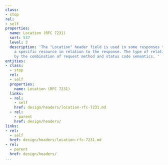 ```yaml
---
class:
- stop
rel:
- self
properties:
  name: Location (RFC 7231)
  sort: 537
  level: 3
  description: 'The "Location" header field is used in some responses to refer to
    a specific resource in relation to the response. The type of relationship is defined
    by the combination of request method and status code semantics. '
entities:
- class:
  - stop
  rel:
  - self
  properties:
    name: Location (RFC 7231)
  links:
  - rel:
    - self
    href: design/headers/location-rfc-7231.md
  - rel:
    - parent
    href: design/headers/
links:
- rel:
  - self
  href: design/headers/location-rfc-7231.md
- rel:
  - parent
  href: design/headers/
...
```

